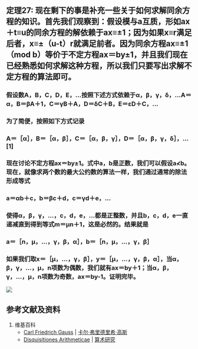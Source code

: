 ## 定理27: 现在剩下的事是补充一些关于如何求解同余方程的知识。首先我们观察到：假设模与a互质，形如ax＋t≡u的同余方程的解依赖于ax≡±1；因为如果x≡r满足后者，x≡±（u-t）r就满足前者。因为同余方程ax≡±1（mod b）等价于不定方程ax＝by±1，并且我们现在已经熟悉如何求解这种方程，所以我们只要写出求解不定方程的算法即可。

### 假设数A，B，C，D，E，…按照下述方式依赖于α，β，γ，δ，…A＝α，B＝βA＋1，C＝γB＋A，D＝δC＋B，E＝εD＋C，…
### 为了简便，按照如下方式记录
### A＝［α］，B＝［α，β］，C＝［α，β，γ］，D＝［α，β，γ，δ］，…[1]
### 现在讨论不定方程ax＝by±1。式中a，b是正数，我们可以假设a≮b。现在，就像求两个数的最大公约数的算法一样，我们通过通常的除法形成等式
### a＝αb＋c，b＝βc＋d，c＝γd＋e，…
### 使得α，β，γ，…，c，d，e，…都是正整数，并且b，c，d，e一直递减直到得到等式m＝μn＋1，这是必然的。结果就是
### a＝［n，μ，…，γ，β，α］，b＝［n，μ，…，γ，β］
### 如果我们取x＝［μ，…，γ，β］，y＝［μ，…，γ，β，α］，当α，β，γ，…，μ，n项数为偶数，我们就有ax＝by＋1；当α，β，γ，…，μ，n项数为奇数，ax＝by-1。证明完毕。

![](/images/数论/高斯的算术研究中典型的推演实验/章2/定理27/27-1.jpg)

## 参考文献及资料

1. 维基百科
	- [Carl Friedrich Gauss](https://en.wikipedia.org/wiki/Carl_Friedrich_Gauss) | [卡尔·弗里德里希·高斯](https://zh.wikipedia.org/wiki/%E5%8D%A1%E7%88%BE%C2%B7%E5%BC%97%E9%87%8C%E5%BE%B7%E9%87%8C%E5%B8%8C%C2%B7%E9%AB%98%E6%96%AF) 
	- [Disquisitiones Arithmeticae](https://en.wikipedia.org/wiki/Disquisitiones_Arithmeticae) | [算术研究](https://zh.wikipedia.org/wiki/算术研究) 




